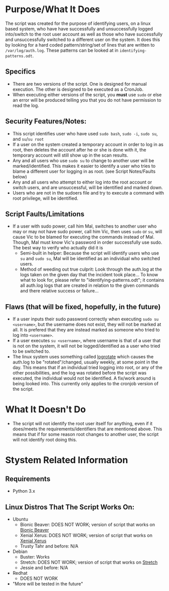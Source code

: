 # Purpose/What It Does
The script was created for the purpose of identifying users, on a linux based system, who have have successfully and unsuccessfully logged into/switch to the root user account as well as those who have successfully and unsuccessfully switched to a different user on the system. It does this by looking for a hard coded pattern/string/set of lines that are written to `/var/log/auth.log`. These patterns can be looked at in `identifying-patterns.odt`.

## Specifics
- There are two versions of the script. One is designed for manual execution. The other is designed to be executed as a CronJob.
- When executing either versions of the script, you **must** use `sudo` or else an error will be produced telling you that you do not have permission to read the log. 

## Security Features/Notes:
- This script identifies user who have used `sudo bash`, `sudo -i`, `sudo su`, and `su`/`su root`
- If a user on the system created a temporary account in order to log in as root, then deletes the account after he or she is done with it, the temporary account will still show up in the scan results.
- Any and all users who use `sudo su` to change to another user will be marked/identified. This makes it easier to identify a user who tries to blame a different user for logging in as root. (see Script Notes/Faults below)
- Any and all users who attempt to either log into the root account or switch users, and are unsuccessful, will be identified and marked down.
- Users who are not in the sudoers file and try to execute a command with root privilege, will be identified.

## Script Faults/Limitations
- If a user with sudo power, call him Mal, switches to another user who may or may not have sudo power, call him Vic, then uses `sudo` or `su`, will cause Vic to be blamed for executing the commands instead of Mal. Though, Mal must know Vic's password in order successfully use sudo. The best way to verify who actually did it is 
  - Semi-built in helper: Because the script will identify users who use `su` and `sudo su`, Mal will be identified as an individual who switched users.
  - Method of weeding out true culprit: Look through the auth.log at the logs taken on the given day that the incident took place... To know what to look for, please refer to "identifying-patterns.odt"; it contains all auth.log logs that are created in relation to the given commands and there relative success or failure...

## Flaws (that will be fixed, hopefully, in the future)
- If a user inputs their sudo password correctly when executing `sudo su <username>`, but the username does not exist, they will not be marked at all. It is prefered that they are instead marked as someone who tried to log into `<username>`.
- If a user executes `su <username>`, where username is that of a user that is not on the system, it will not be logged/identified as a user who tried to be switched to.
- The linux system uses something called [logrotate](https://linux.die.net/man/8/logrotate) which causes the auth.log to be "rotated"/changed, usually weekly, at some point in the day. This means that if an individual tried logging into root, or any of the other possibilities, and the log was rotated before the script was executed, the individual would not be identified. A fix/work around is being looked into. This currently only applies to the cronjob version of the script.

# What It Doesn't Do
- The script will not identify the root user itself for anything, even if it does/meets the requirements/identifiers that are mentioned above. This means that if for some reason root changes to another user, the script will not identify root doing this.

# Stystem Related Information
## Requirements
- Python 3.x

## Linux Distros That The Script Works On:
- Ubuntu
  - Bionic Beaver: DOES NOT WORK; version of script that works on [Bionic Beaver](https://github.com/StrangeRanger/identify-root-user-logins/tree/Debian-9-stable)
  - Xenial Xerus: DOES NOT WORK; version of script that works on [Xenial Xerus](https://github.com/StrangeRanger/identify-root-user-logins/tree/Debian-9-stable) 
  - Trusty Tahr and before: N/A
- Debian
  - Buster: Works 
  - Stretch: DOES NOT WORK; version of script that works on [Stretch](https://github.com/StrangeRanger/identify-root-user-logins/tree/Debian-9-stable)
  - Jessie and before: N/A
- Redhat
  - DOES NOT WORK
- "More will be tested in the future"


